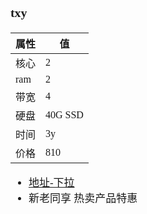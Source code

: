 <span  style="font-family: Simsun,serif; font-size: 17px; ">

### txy

| 属性  | 值       |
|-----|---------|
| 核心  | 2       |
| ram | 2       |
| 带宽  | 4       |
| 硬盘  | 40G SSD |
| 时间  | 3y      |
| 价格  | 810     |

- [地址-下拉](https://cloud.tencent.com/act/pro/2022double11?from=18507&page=2022double11_warmup#product)
- 新老同享 热卖产品特惠

</span>